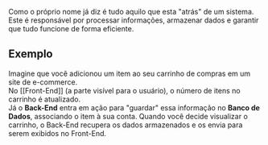 Como o próprio nome já diz é tudo aquilo que esta "atrás" de um sistema. Este é responsável por processar informações, armazenar dados e garantir que tudo funcione de forma eficiente.

## Exemplo

Imagine que você adicionou um item ao seu carrinho de compras em um site de e-commerce.  
No [[Front-End]] (a parte visível para o usuário), o número de itens no carrinho é atualizado.  
Já o **Back-End** entra em ação para "guardar" essa informação no **Banco de Dados**, associando o item à sua conta. Quando você decide visualizar o carrinho, o Back-End recupera os dados armazenados e os envia para serem exibidos no Front-End.

